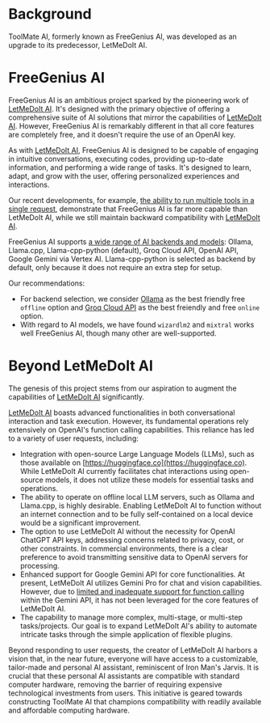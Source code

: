 # Background

ToolMate AI, formerly known as FreeGenius AI, was developed as an upgrade to its predecessor, LetMeDoIt AI.

# FreeGenius AI

FreeGenius AI is an ambitious project sparked by the pioneering work of [LetMeDoIt AI](https://github.com/eliranwong/letmedoit). It's designed with the primary objective of offering a comprehensive suite of AI solutions that mirror the capabilities of [LetMeDoIt AI](https://github.com/eliranwong/letmedoit). However, FreeGenius AI is remarkably different in that all core features are completely free, and it doesn't require the use of an OpenAI key.

As with [LetMeDoIt AI](https://github.com/eliranwong/letmedoit), FreeGenius AI is designed to be capable of engaging in intuitive conversations, executing codes, providing up-to-date information, and performing a wide range of tasks. It's designed to learn, adapt, and grow with the user, offering personalized experiences and interactions.

Our recent developments, for example, [the ability to run multiple tools in a single request](https://github.com/eliranwong/freegenius/blob/main/package/freegenius/docs/Running%20Multiple%20Tools%20in%20One%20Go.md), demonstrate that FreeGenius AI is far more capable than LetMeDoIt AI, while we still maintain backward compatibility with [LetMeDoIt AI](https://github.com/eliranwong/freegenius/blob/main/package/freegenius/docs/LetMeDoIt%20Mode.md).

FreeGenius AI supports [a wide range of AI backends and models](https://github.com/eliranwong/freegenius/blob/main/package/freegenius/docs/Supported%20Backends%20and%20Models.md): Ollama, Llama.cpp, Llama-cpp-python (default), Groq Cloud API, OpenAI API, Google Gemini via Vertex AI. Llama-cpp-python is selected as backend by default, only because it does not require an extra step for setup.

Our recommendations:
* For backend selection, we consider [Ollama](https://ollama.com/) as the best friendly free `offline` option and [Groq Cloud API](https://github.com/eliranwong/freegenius/blob/main/package/freegenius/docs/Groq%20API%20Setup.md) as the best freiendly and free `online` option.
* With regard to AI models, we have found `wizardlm2` and `mixtral` works well FreeGenius AI, though many other are well-supported.

# Beyond LetMeDoIt AI

The genesis of this project stems from our aspiration to augment the capabilities of [LetMeDoIt AI](https://github.com/eliranwong/letmedoit) significantly.

[LetMeDoIt AI](https://github.com/eliranwong/letmedoit) boasts advanced functionalities in both conversational interaction and task execution. However, its fundamental operations rely extensively on OpenAI's function calling capabilities. This reliance has led to a variety of user requests, including:

- Integration with open-source Large Language Models (LLMs), such as those available on [https://huggingface.co](https://huggingface.co). While LetMeDoIt AI currently facilitates chat interactions using open-source models, it does not utilize these models for essential tasks and operations.
- The ability to operate on offline local LLM servers, such as Ollama and Llama.cpp, is highly desirable. Enabling LetMeDoIt AI to function without an internet connection and to be fully self-contained on a local device would be a significant improvement.
- The option to use LetMeDoIt AI without the necessity for OpenAI ChatGPT API keys, addressing concerns related to privacy, cost, or other constraints. In commercial environments, there is a clear preference to avoid transmitting sensitive data to OpenAI servers for processing.
- Enhanced support for Google Gemini API for core functionalities. At present, LetMeDoIt AI utilizes Gemini Pro for chat and vision capabilities. However, due to [limited and inadequate support for function calling](https://github.com/eliranwong/letmedoit/issues/52) within the Gemini API, it has not been leveraged for the core features of LetMeDoIt AI.
- The capability to manage more complex, multi-stage, or multi-step tasks/projects. Our goal is to expand LetMeDoIt AI's ability to automate intricate tasks through the simple application of flexible plugins.

Beyond responding to user requests, the creator of LetMeDoIt AI harbors a vision that, in the near future, everyone will have access to a customizable, tailor-made and personal AI assistant, reminiscent of Iron Man's Jarvis. It is crucial that these personal AI assistants are compatible with standard computer hardware, removing the barrier of requiring expensive technological investments from users. This initiative is geared towards constructing ToolMate AI that champions compatibility with readily available and affordable computing hardware.
